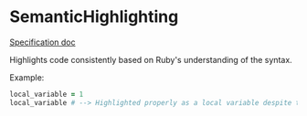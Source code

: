 # SemanticHighlighting

[Specification doc](https://microsoft.github.io/language-server-protocol/specifications/specification-current/#textDocument_semanticTokens)

Highlights code consistently based on Ruby's understanding of the syntax.

Example:

~~~ruby
local_variable = 1
local_variable # --> Highlighted properly as a local variable despite the ambiguity with method calls
~~~
